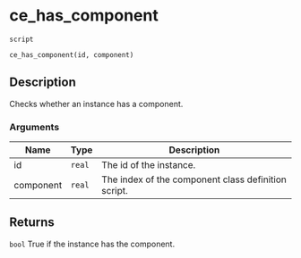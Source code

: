 # ce_has_component
`script`
```gml
ce_has_component(id, component)
```

## Description
Checks whether an instance has a component.

### Arguments
| Name | Type | Description |
| ---- | ---- | ----------- |
| id | `real` | The id of the instance. |
| component | `real` | The index of the component class definition script. |

## Returns
`bool` True if the instance has the component.